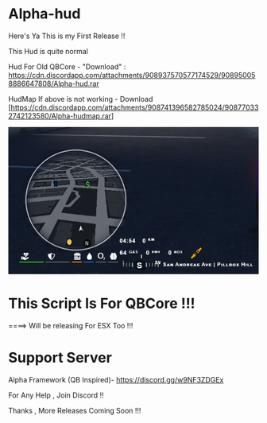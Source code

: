 # Alpha-hud

Here's Ya This is my First Release !! 

This Hud is quite normal 

Hud For Old QBCore - "Download" : https://cdn.discordapp.com/attachments/908937570577174529/908950058886647808/Alpha-hud.rar




HudMap If above is not working - Download [https://cdn.discordapp.com/attachments/908741396582785024/908770332742123580/Alpha-hudmap.rar]

![](Alpha-hud/html/preview.png)

# This Script Is For QBCore !!!

====> Will be releasing For ESX Too !!!


# Support Server
Alpha Framework (QB Inspired)- https://discord.gg/w9NF3ZDGEx 

For Any Help , Join Discord !!


Thanks , More Releases Coming Soon !!!
